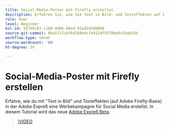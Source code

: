 ```yaml
---
title: Social-Media-Poster mit Firefly erstellen
description: Erfahren Sie, wie Sie Text in Bild- und Texteffekten auf Basis von Adobe Firefly verwenden.
role: User
level: Beginner
exl-id: 93765c61-c166-4d0b-86ed-91ed2d29d069
source-git-commit: 0ba5727c6f6d188e4cfe9124f93700a4c43a635d
workflow-type: tm+mt
source-wordcount: '60'
ht-degree: 5%

---
```


# Social-Media-Poster mit Firefly erstellen

Erfahre, wie du mit &quot;Text in Bild&quot; und Texteffekten (auf Adobe Firefly-Basis) in der Adobe Expreß eine Werbekampagne für Social Media erstellst. In diesem Tutorial wird das neue [Adobe Expreß Beta](https://www.adobe.com/express/).

>[!VIDEO](https://video.tv.adobe.com/v/3420533?quality=12&learn=on&hidetitle=true)
